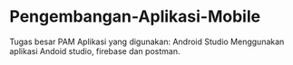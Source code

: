 # Pengembangan-Aplikasi-Mobile
Tugas besar PAM
Aplikasi yang digunakan: Android Studio
Menggunakan aplikasi Andoid studio, firebase dan postman.
